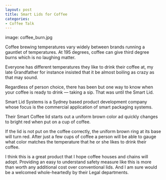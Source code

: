 ```yaml
---
layout: post
title: Smart Lids for Coffee
categories:
- Coffee Talk
---
```

image: coffee_burn.jpg

Coffee brewing temperatures vary widely between brands running a gauntlet of temperatures. At 195 degrees, coffee can give third degree burns which is no laughing matter.

Everyone has different temperatures they like to drink their coffee at, my late Grandfather for instance insisted that it be almost boiling as crazy as that may sound.

Regardless of person choice, there has been but one way to know when your coffee is ready to drink — taking a sip. That was until the Smart Lid.

Smart Lid Systems is a Sydney based product development company whose focus is the commercial application of smart packaging systems.

Their Smart Coffee lid starts out a uniform brown color ad quickly changes to bright red when put on a cup of coffee.

If the lid is not put on the coffee correctly, the uniform brown ring at its base will turn red. After just a few cups of coffee a person will be able to gauge what color matches the temperature that he or she likes to drink their coffee.

I think this is a great product that I hope coffee houses and chains will adopt. Providing an easy to understand safety measure like this is more than worth any additional cost over conventional lids. And I am sure would be a welcomed whole-heartedly by their Legal departments.